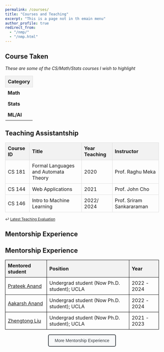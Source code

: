 ```yaml
---
permalink: /courses/
title: "Courses and Teaching"
excerpt: "This is a page not in th emain menu"
author_profile: true
redirect_from: 
  - "/nmp/"
  - "/nmp.html"
---
```




<!-- Boyang's Principal Component No-Linear Decomposition:
======
1. I live in Tianjin (very close to Beijing), China, but my hometown is Inner Mongolia.
2. I am fun of anime. I believe anime is the most direct way to convey certain meaning without any noise (for example the limitation of the acting skill, the limitation of physical camera).  -->


## Course Taken

<em>These are some of the CS/Math/Stats courses I wish to highlight </em>

<style>
    table {
        border-collapse: collapse;
        width: 100%;
    }

    th, td {
        border: 1px solid #ddd;
        padding: 8px;
        text-align: left;
    }

    th {
        background-color: #f2f2f2;
        position: sticky;
        top: 0;
        z-index: 1;
    }

    .collapsible {
        cursor: pointer;
        padding: 8px;
        width: 50px;
        border: none;
        text-align: left;
        outline: none;
        font-weight: bold;
    }

    .active, .collapsible:hover {
        background-color: #f1f1f1;
    }

    .content {
        padding: 0;
        display: none;
        overflow: hidden;
    }

    .content table {
        margin: 0;
        width: 100%;
        table-layout: fixed;
    }

    .content th, .content td {
        padding: 8px;
        font-size: 1.2em;
        overflow: hidden;
        text-overflow: ellipsis;
        white-space: nowrap;
    }

    .course-id-col {
        width: 15%;
    }

    .title-col {
        width: 45%;
    }

    .year-col {
        width: 10%;
    }

    .instructor-col {
        width: 30%;
    }

    .content td:hover {
        white-space: normal;
        word-wrap: break-word;
        background-color: #f8f8f8;
    }

    .math-content th {
        border-top: 3px solid #4CAF50;
    }

    .stats-content th {
        border-top: 3px solid #2196F3;
    }

    .ml-content th {
        border-top: 3px solid #9C27B0;
    }
</style>

<div class="courses-container">
    <table>
        <tr>
            <th>Category</th>
        </tr>
        <tr>
            <td class="collapsible" onclick="toggleContent(this)">Math</td>
            <td colspan="4" class="content math-content">
                <table>
                    <tr>
                        <th class="course-id-col">Course ID</th>
                        <th class="title-col">Title</th>
                        <th class="year-col">Year</th>
                        <th class="instructor-col">Instructor</th>
                    </tr>
                    <tr>
                        <td>01-(Math)-428</td>
                        <td>Graph Theory</td>
                        <td>2017</td>
                        <td>Dr. Surya Teja Gavva</td>
                    </tr>
                    <tr>
                        <td>01-(Math)-311</td>
                        <td>Real Analysis</td>
                        <td>2019</td>
                        <td>Prof. John man shun Ma</td>
                    </tr>
                    <tr>
                        <td>01-(Math)-373</td>
                        <td>Numerical Analysis</td>
                        <td>2019</td>
                        <td>Dr. Shane D. Kepley</td>
                    </tr>
                </table>
            </td>
        </tr>
        <tr>
            <td class="collapsible" onclick="toggleContent(this)">Stats</td>
            <td colspan="4" class="content stats-content">
                <table>
                    <tr>
                        <th class="course-id-col">Course ID</th>
                        <th class="title-col">Title</th>
                        <th class="year-col">Year</th>
                        <th class="instructor-col">Instructor</th>
                    </tr>
                    <tr>
                        <td>Stats 201C</td>
                        <td>Advanced Modeling and Inference</td>
                        <td>2020</td>
                        <td>Prof. Qing Zhou</td>
                    </tr>
                    <tr>
                        <td>Stats 200B</td>
                        <td>Theoretical Stats</td>
                        <td>2021</td>
                        <td>Prof. Arash A. Amini</td>
                    </tr>
                    <tr>
                        <td>Stats 200C</td>
                        <td>High Dimensional Stats</td>
                        <td>2021</td>
                        <td>Prof. Arash A. Amini</td>
                    </tr>
                </table>
            </td>
        </tr>
        <tr>
            <td class="collapsible" onclick="toggleContent(this)">ML/AI</td>
            <td colspan="4" class="content ml-content">
                <table>
                    <tr>
                        <th class="course-id-col">Course ID</th>
                        <th class="title-col">Title</th>
                        <th class="year-col">Year</th>
                        <th class="instructor-col">Instructor</th>
                    </tr>
                    <tr>
                        <td>ECE 236B</td>
                        <td>Convex Optimization</td>
                        <td>2020</td>
                        <td>Prof. Lieven Vandenberghe</td>
                    </tr>
                    <tr>
                        <td>CS/CM 226</td>
                        <td>Machine Learning for Bioinformatics</td>
                        <td>2019</td>
                        <td>Prof. Sriram Sankararaman</td>
                    </tr>
                    <tr>
                        <td>01-(CS)-440</td>
                        <td>Artificial Intelligent</td>
                        <td>2018</td>
                        <td>Prof. Abdeslam Boularias</td>
                    </tr>
                    <tr>
                        <td>CS 260</td>
                        <td>Machine Learning Algorithms</td>
                        <td>2021</td>
                        <td>Prof. Quanquan Gu</td>
                    </tr>
                    <tr>
                        <td>CS 269</td>
                        <td>Large Scale Machine Learning</td>
                        <td>2021</td>
                        <td>Prof. Baharan Mirzasoleiman</td>
                    </tr>
                    <tr>
                        <td>CS 267A</td>
                        <td>Probabilistic Programming and Relational Learning</td>
                        <td>2022</td>
                        <td>Prof. Guy Van den Broeck</td>
                    </tr>
                    <tr>
                        <td>CS 261</td>
                        <td>Deep Generative Models</td>
                        <td>2024</td>
                        <td>Prof. Aditya Grover</td>
                    </tr>
                </table>
            </td>
        </tr>
    </table>
</div>

<script>
function toggleContent(element) {
    element.classList.toggle("active");
    var content = element.nextElementSibling;
    if (content.style.display === "block") {
        content.style.display = "none";
    } else {
        content.style.display = "block";
    }
}

document.addEventListener('DOMContentLoaded', function() {
    var contents = document.getElementsByClassName("content");
    for(var i = 0; i < contents.length; i++) {
        contents[i].style.display = "none";
    }
});
</script>


<!-- | Course ID     | Title       | Year Taken  | Instructor  |
| -----------   | ----------- | ----------- | ----------- |
| 01-(Math)-428   | Graph Theory    | 2017 (Undergrad)  | Dr. Surya Teja Gavva |
| 01-(Math)-311    | Real Analysis      | 2019 (Undergrad)   | Prof. John man shun Ma |
| 01-(Math)-373   | Numerical Analysis        | 2019 (Undergrad)   | Dr. Shane D. Kepley |
| Stats 201C  | Advanced Modeling and Inference  | 2020  | Prof. Qing Zhou |
| Stats 200B  | Theoretical Stats  | 2021  | Prof. Arash A. Amini |
| 01-(CS)-440   | Artificial Intelligent    | 2018 (Undergrad)  | Prof. Abdeslam Boularias|
| Stats 200C  | High Dimensional Stats  | 2021  | Prof. Arash A. Amini |
| ECE 236B  | Convex Optimization   | 2020  | Prof. Lieven Vandenberghe |
| CS/CM 226  | Machine Learning for Bioinformatics   | 2019  | Prof. Sriram Sankararaman |
| CS 260 | Machine Learning Algorithms | 2021 | Prof. Quanquan Gu |
| CS 269 | Large Scale Machine Learning | 2021 | Prof. Baharan Mirzasoleiman |
| CS 267A | Probabilistic Programming and Relational Learning | 2022 | Prof. Guy Van den Broeck |
| CS 261 | Deep Generative Models | 2024 | Prof. Aditya Grover | -->

## Teaching Assistantship

| Course ID     | Title       | Year Teaching  | Instructor  |
| -----------   | ----------- | ----------- | ----------- |
| CS 181 | Formal Languages and Automata Theory    | 2020  | Prof. Raghu Meka|
| CS 144 | Web Applications      | 2021   | Prof. John Cho |
| CS 146 | Intro to Machine Learning | 2022/ 2024 | Prof. Sriram Sankararaman |

<small>↩︎ [Latest Teaching Evaluation](../files/FU_B._-_24W_COM_SCI_M146_DIS_1H.pdf)</small>

## Mentorship Experience

<!-- | Mentored student | Position        | Year              |
| ---------------- | ----------------|  ---------------- | 
| [Prateek Anand](https://www.linkedin.com/in/prateek-anand-21431a1b4/) | Undergrad student (Now Ph.D. student); UCLA      | 2022 - 2024   |
| [Aakarsh Anand](https://www.linkedin.com/in/aakarsh-anand-8943211b4/) | Undergrad student (Now Ph.D. student); UCLA      | 2022 - 2024   |
| [Zhengtong Liu](https://zhengtong-liu.github.io/) | Undergrad student (Now Ph.D. student); UCLA      | 2021 - 2023   |
| Henry Koelling | Undergrad student; Carleton College      | 2021   |
| Nicholas Liu | Undergrad student; Brown University      | 2021   |
| Trong Pham | Undergrad student; California State University, Fullerton      | 2021   |
| Kevin Delao | Master student; California State University Los Angeles    | 2020  |
| Maya Singh | Undergrad student; UCLA      | 2020   | -->
## Mentorship Experience

<table style="width: 100%; border-collapse: collapse;">
  <thead>
    <tr>
      <th style="border: 1px solid black; padding: 8px; text-align: left;">Mentored student</th>
      <th style="border: 1px solid black; padding: 8px; text-align: left;">Position</th>
      <th style="border: 1px solid black; padding: 8px; text-align: left;">Year</th>
    </tr>
  </thead>
  <tbody>
    <tr>
      <td style="border: 1px solid black; padding: 8px;"><a href="https://www.linkedin.com/in/prateek-anand-21431a1b4/">Prateek Anand</a></td>
      <td style="border: 1px solid black; padding: 8px;">Undergrad student (Now Ph.D. student); UCLA</td>
      <td style="border: 1px solid black; padding: 8px;">2022 - 2024</td>
    </tr>
    <tr>
      <td style="border: 1px solid black; padding: 8px;"><a href="https://www.linkedin.com/in/aakarsh-anand-8943211b4/">Aakarsh Anand</a></td>
      <td style="border: 1px solid black; padding: 8px;">Undergrad student (Now Ph.D. student); UCLA</td>
      <td style="border: 1px solid black; padding: 8px;">2022 - 2024</td>
    </tr>
    <tr>
      <td style="border: 1px solid black; padding: 8px;"><a href="https://zhengtong-liu.github.io/">Zhengtong Liu</a></td>
      <td style="border: 1px solid black; padding: 8px;">Undergrad student (Now Ph.D. student); UCLA</td>
      <td style="border: 1px solid black; padding: 8px;">2021 - 2023</td>
    </tr>
  </tbody>
</table>

<div style="margin-top: 10px; text-align: center;">
  <button onclick="toggleMoreMentorship()" id="toggleButton" style="
    background-color: #f8f9fa; 
    color: #343a40; 
    border: 2px solid #343a40; 
    border-radius: 5px; 
    padding: 10px 20px; 
    font-size: 14px; 
    cursor: pointer; 
    font-family: 'Arial', sans-serif; 
    transition: background-color 0.3s ease, color 0.3s ease;">
    More Mentorship Experience
  </button>
  <div id="moreMentorship" style="display: none; margin-top: 15px;">
    <table style="width: 100%; border-collapse: collapse;">
      <thead>
        <tr>
          <th style="border: 1px solid black; padding: 8px; text-align: left;">Mentored student</th>
          <th style="border: 1px solid black; padding: 8px; text-align: left;">Position</th>
          <th style="border: 1px solid black; padding: 8px; text-align: left;">Year</th>
        </tr>
      </thead>
      <tbody>
        <tr>
          <td style="border: 1px solid black; padding: 8px;">Henry Koelling</td>
          <td style="border: 1px solid black; padding: 8px;">Undergrad student; Carleton College</td>
          <td style="border: 1px solid black; padding: 8px;">2021</td>
        </tr>
        <tr>
          <td style="border: 1px solid black; padding: 8px;">Nicholas Liu</td>
          <td style="border: 1px solid black; padding: 8px;">Undergrad student; Brown University</td>
          <td style="border: 1px solid black; padding: 8px;">2021</td>
        </tr>
        <tr>
          <td style="border: 1px solid black; padding: 8px;">Trong Pham</td>
          <td style="border: 1px solid black; padding: 8px;">Undergrad student; California State University, Fullerton</td>
          <td style="border: 1px solid black; padding: 8px;">2021</td>
        </tr>
        <tr>
          <td style="border: 1px solid black; padding: 8px;">Kevin Delao</td>
          <td style="border: 1px solid black; padding: 8px;">Master student; California State University Los Angeles</td>
          <td style="border: 1px solid black; padding: 8px;">2020</td>
        </tr>
        <tr>
          <td style="border: 1px solid black; padding: 8px;">Maya Singh</td>
          <td style="border: 1px solid black; padding: 8px;">Undergrad student; UCLA</td>
          <td style="border: 1px solid black; padding: 8px;">2020</td>
        </tr>
      </tbody>
    </table>
  </div>
</div>

<script>
  function toggleMoreMentorship() {
    const moreMentorship = document.getElementById("moreMentorship");
    const toggleButton = document.getElementById("toggleButton");
    if (moreMentorship.style.display === "none") {
      moreMentorship.style.display = "block";
      toggleButton.textContent = "Less Mentorship Experience";
      toggleButton.style.backgroundColor = "#343a40";
      toggleButton.style.color = "#f8f9fa";
    } else {
      moreMentorship.style.display = "none";
      toggleButton.textContent = "More Mentorship Experience";
      toggleButton.style.backgroundColor = "#f8f9fa";
      toggleButton.style.color = "#343a40";
    }
  }
</script>



